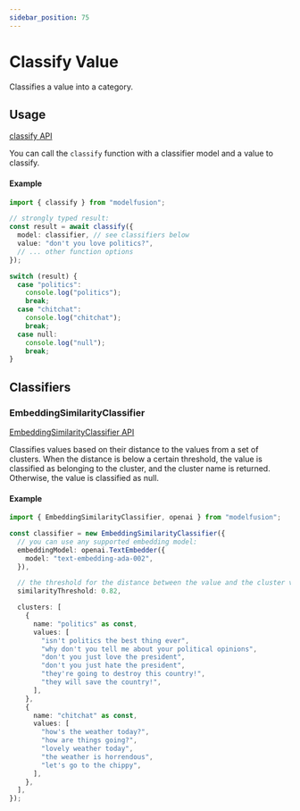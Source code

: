 ```yaml
---
sidebar_position: 75
---
```


# Classify Value

Classifies a value into a category.

## Usage

[classify API](/api/modules#classify)

You can call the `classify` function with a classifier model and a value to classify.

#### Example

```ts
import { classify } from "modelfusion";

// strongly typed result:
const result = await classify({
  model: classifier, // see classifiers below
  value: "don't you love politics?",
  // ... other function options
});

switch (result) {
  case "politics":
    console.log("politics");
    break;
  case "chitchat":
    console.log("chitchat");
    break;
  case null:
    console.log("null");
    break;
}
```

## Classifiers

### EmbeddingSimilarityClassifier

[EmbeddingSimilarityClassifier API](/api/classes/EmbeddingSimilarityClassifier)

Classifies values based on their distance to the values from a set of clusters.
When the distance is below a certain threshold, the value is classified as belonging to the cluster,
and the cluster name is returned. Otherwise, the value is classified as null.

#### Example

```ts
import { EmbeddingSimilarityClassifier, openai } from "modelfusion";

const classifier = new EmbeddingSimilarityClassifier({
  // you can use any supported embedding model:
  embeddingModel: openai.TextEmbedder({
    model: "text-embedding-ada-002",
  }),

  // the threshold for the distance between the value and the cluster values:
  similarityThreshold: 0.82,

  clusters: [
    {
      name: "politics" as const,
      values: [
        "isn't politics the best thing ever",
        "why don't you tell me about your political opinions",
        "don't you just love the president",
        "don't you just hate the president",
        "they're going to destroy this country!",
        "they will save the country!",
      ],
    },
    {
      name: "chitchat" as const,
      values: [
        "how's the weather today?",
        "how are things going?",
        "lovely weather today",
        "the weather is horrendous",
        "let's go to the chippy",
      ],
    },
  ],
});
```
